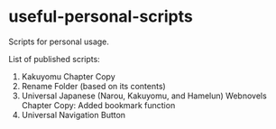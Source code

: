 # useful-personal-scripts
 Scripts for personal usage.

List of published scripts:
1. Kakuyomu Chapter Copy
2. Rename Folder (based on its contents)
3. Universal Japanese (Narou, Kakuyomu, and Hamelun) Webnovels Chapter Copy: Added bookmark function
4. Universal Navigation Button